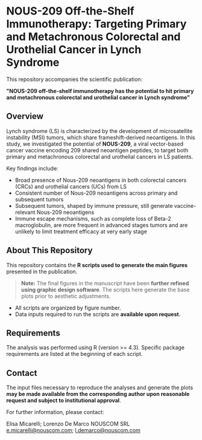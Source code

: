 # NOUS-209 Off-the-Shelf Immunotherapy: Targeting Primary and Metachronous Colorectal and Urothelial Cancer in Lynch Syndrome

This repository accompanies the scientific publication:

**"NOUS-209 off-the-shelf immunotherapy has the potential to hit primary and metachronous colorectal and urothelial cancer in Lynch syndrome"**

## Overview

Lynch syndrome (LS) is characterized by the development of microsatellite instability (MSI) tumors, which share frameshift-derived neoantigens. In this study, we investigated the potential of **NOUS-209**, a viral vector-based cancer vaccine encoding 209 shared neoantigen peptides, to target both primary and metachronous colorectal and urothelial cancers in LS patients.

Key findings include:

-	Broad presence of Nous-209 neoantigens in both colorectal cancers (CRCs) and urothelial cancers (UCs) from LS
-	Consistent number of Nous-209 neoantigens across primary and subsequent tumors
-	Subsequent tumors, shaped by immune pressure, still generate vaccine-relevant Nous-209 neoantigens 
-	Immune escape mechanisms, such as complete loss of Beta-2 macroglobulin, are more frequent in advanced stages tumors and are unlikely to limit treatment efficacy at very early stage 

## About This Repository

This repository contains the **R scripts used to generate the main figures** presented in the publication.

> **Note:** The final figures in the manuscript have been **further refined using graphic design software**. The scripts here generate the base plots prior to aesthetic adjustments.

- All scripts are organized by figure number.
- Data inputs required to run the scripts are **available upon request**.

## Requirements

The analysis was performed using R (version >= 4.3). Specific package requirements are listed at the beginning of each script.

## Contact

The input files necessary to reproduce the analyses and generate the plots **may be made available from the corresponding author upon reasonable request and subject to institutional approval**.

For further information, please contact:

Elisa Micarelli; Lorenzo De Marco
NOUSCOM SRL
e.micarelli@nouscom.com; l.demarco@nouscom.com




